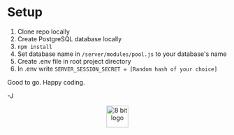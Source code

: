 # Setup

1. Clone repo locally
2. Create PostgreSQL database locally
3. `npm install`
4. Set database name in `/server/modules/pool.js` to your database's name
5. Create .env file in root project directory
6. In .env write `SERVER_SESSION_SECRET = [Random hash of your choice]`

Good to go. Happy coding.

-J

<center>
    <img src="https://8bitlogo.s3.us-east-2.amazonaws.com/8bit+no+background+copy.png" alt="8 bit logo" width="50"/>
</center>